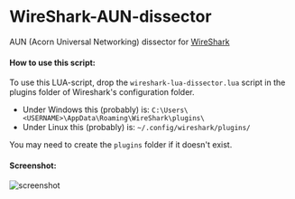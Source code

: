 # WireShark-AUN-dissector
AUN (Acorn Universal Networking) dissector for [WireShark](https://www.wireshark.org/)

#### How to use this script:
To use this LUA-script, drop the `wireshark-lua-dissector.lua` script in the plugins folder of Wireshark's configuration folder.
* Under Windows this (probably) is: `C:\Users\<USERNAME>\AppData\Roaming\WireShark\plugins\`
* Under Linux this (probably) is: `~/.config/wireshark/plugins/`

You may need to create the `plugins` folder if it doesn't exist.

#### Screenshot:
![screenshot](https://user-images.githubusercontent.com/17127588/50398661-998b6f00-0779-11e9-903c-acf68f64bc47.png)
